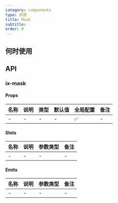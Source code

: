 ```yaml
---
category: components
type: 反馈
title: Mask
subtitle:
order: 0
---
```




## 何时使用



## API

### ix-mask

#### Props

| 名称 | 说明 | 类型  | 默认值 | 全局配置 | 备注 |
| --- | --- | --- | --- | --- | --- |
| - | - | - | - | ✅ | - |

#### Slots

| 名称 | 说明 | 参数类型 | 备注 |
| --- | --- | --- | --- |
| - | - | - | - |

#### Emits

| 名称 | 说明 | 参数类型 | 备注 |
| --- | --- | --- | --- |
| - | - | - | - |
